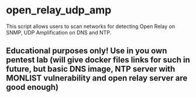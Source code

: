 # open_relay_udp_amp
This script allows users to scan networks for detecting Open Relay on SNMP, UDP Amplification on DNS and NTP.

## Educational purposes only! Use in you own pentest lab (will give docker files links for such in future, but basic DNS image, NTP server with MONLIST vulnerability and open relay server are good enough)
